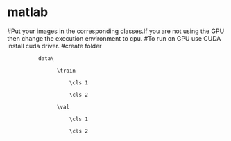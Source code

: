 # matlab
<convolution neural network>
#Put your images in the corresponding classes.If you are not using the GPU then change the execution environment to cpu.
#To run on GPU use CUDA install cuda driver.
#create folder 

              data\

                    \train
                    
                        \cls 1
                        
                        \cls 2
                        
                    \val
                    
                        \cls 1
                        
                        \cls 2
                        
 
